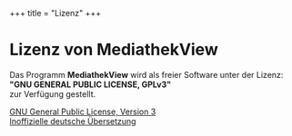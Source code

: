 +++
title = "Lizenz"
+++

# Lizenz von MediathekView

Das Programm **MediathekView** wird als freier Software unter der Lizenz:<br />
**"GNU GENERAL PUBLIC LICENSE, GPLv3"**<br />
zur Verfügung gestellt.


[GNU General Public License, Version 3](https://www.gnu.org/licenses/gpl-3.0.txt)<br />
[Inoffizielle deutsche Übersetzung](http://www.gnu.de/documents/gpl-3.0.de.html)